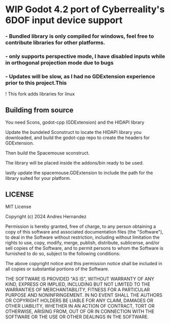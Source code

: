 # WIP Godot 4.2 port of Cyberreality's 6DOF input device support 
### - Bundled library is only compiled for windows, feel free to contribute libraries for other platforms.
### - only supports perspective mode, I have disabled inputs while in orthogonal projection mode due to bugs
### - Updates will be slow, as I had no GDExtension experience prior to this project.This

! This fork adds libraries for linux

## Building from source 
You need Scons, godot-cpp (GDExtension) and the HIDAPI library

Update the bundeled Sconstruct to locate the HIDAPI library you downloaded, and build the godot-cpp repo to create the headers for GDExtension.

Then build the Spacemouse sconstruct.

The library will be placed inside the addons/bin ready to be used.

lastly update the spacemouse.GDExtension to include the path for the library suited for your platform. 

## LICENSE

MIT License

Copyright (c) 2024 Andres Hernandez

Permission is hereby granted, free of charge, to any person obtaining a copy
of this software and associated documentation files (the "Software"), to deal
in the Software without restriction, including without limitation the rights
to use, copy, modify, merge, publish, distribute, sublicense, and/or sell
copies of the Software, and to permit persons to whom the Software is
furnished to do so, subject to the following conditions:

The above copyright notice and this permission notice shall be included in all
copies or substantial portions of the Software.

THE SOFTWARE IS PROVIDED "AS IS", WITHOUT WARRANTY OF ANY KIND, EXPRESS OR
IMPLIED, INCLUDING BUT NOT LIMITED TO THE WARRANTIES OF MERCHANTABILITY,
FITNESS FOR A PARTICULAR PURPOSE AND NONINFRINGEMENT. IN NO EVENT SHALL THE
AUTHORS OR COPYRIGHT HOLDERS BE LIABLE FOR ANY CLAIM, DAMAGES OR OTHER
LIABILITY, WHETHER IN AN ACTION OF CONTRACT, TORT OR OTHERWISE, ARISING FROM,
OUT OF OR IN CONNECTION WITH THE SOFTWARE OR THE USE OR OTHER DEALINGS IN THE
SOFTWARE.
